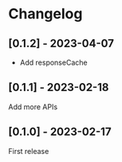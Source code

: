 # Changelog

## [0.1.2] - 2023-04-07

- Add responseCache

## [0.1.1] - 2023-02-18

Add more APIs

## [0.1.0] - 2023-02-17

First release
